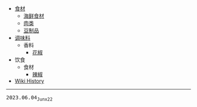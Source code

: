 - [食材](/0003_食材)
  - [海鲜食材](/0004_食材_海鲜)
  - [肉类](/0005_食材_肉类)
  - [豆制品](/0006_食材_豆制品)
- [调味料](/0007_调味料)
  - 香料
    - [花椒](/0008_调味料_香料_花椒)
- 饮食
  - 食材
    - [辣椒](/0009_饮食_食材_辣椒)
- [Wiki History](/hist)

---
<kbd>2023.06.04<sub>Junx22</sub></kbd>
